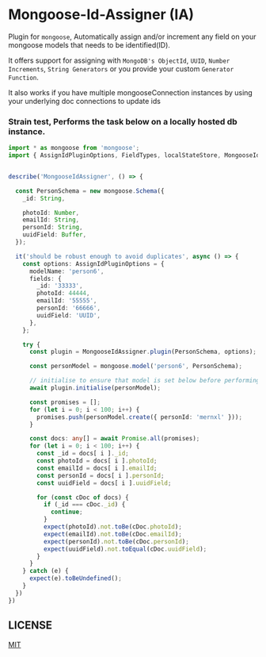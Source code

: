 # Mongoose-Id-Assigner (IA)
Plugin for `mongoose`, Automatically assign and/or increment any field on your mongoose models that needs to be identified(ID).

It offers support for assigning with `MongoDB's ObjectId`, `UUID`, `Number Increments`, `String Generators` or you provide your custom `Generator Function`.

It also works if you have multiple mongooseConnection instances by using your underlying doc connections to update ids

### Strain test, Performs the task below on a locally hosted db instance.
```typescript
import * as mongoose from 'mongoose';
import { AssignIdPluginOptions, FieldTypes, localStateStore, MongooseIdAssigner } from './src';


describe('MongooseIdAssigner', () => {

  const PersonSchema = new mongoose.Schema({
    _id: String,

    photoId: Number,
    emailId: String,
    personId: String,
    uuidField: Buffer,
  });

  it('should be robust enough to avoid duplicates', async () => {
    const options: AssignIdPluginOptions = {
      modelName: 'person6',
      fields: {
        _id: '33333',
        photoId: 44444,
        emailId: '55555',
        personId: '66666',
        uuidField: 'UUID',
      },
    };

    try {
      const plugin = MongooseIdAssigner.plugin(PersonSchema, options);

      const personModel = mongoose.model('person6', PersonSchema);

      // initialise to ensure that model is set below before performing heavy tasks
      await plugin.initialise(personModel);

      const promises = [];
      for (let i = 0; i < 100; i++) {
        promises.push(personModel.create({ personId: 'mernxl' }));
      }

      const docs: any[] = await Promise.all(promises);
      for (let i = 0; i < 100; i++) {
        const _id = docs[ i ]._id;
        const photoId = docs[ i ].photoId;
        const emailId = docs[ i ].emailId;
        const personId = docs[ i ].personId;
        const uuidField = docs[ i ].uuidField;

        for (const cDoc of docs) {
          if (_id === cDoc._id) {
            continue;
          }
          expect(photoId).not.toBe(cDoc.photoId);
          expect(emailId).not.toBe(cDoc.emailId);
          expect(personId).not.toBe(cDoc.personId);
          expect(uuidField).not.toEqual(cDoc.uuidField);
        }
      }
    } catch (e) {
      expect(e).toBeUndefined();
    }
  })
})
```

## LICENSE
[MIT](https://github.com/mernxl/mongoose-id-assigner/blob/master/LICENSE.md)

